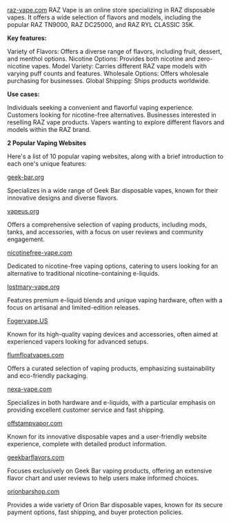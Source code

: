 ‌[raz-vape.com](https://www.raz-vape.com/)
RAZ Vape is an online store specializing in RAZ disposable vapes. It offers a wide selection of flavors and models, including the popular RAZ TN9000, RAZ DC25000, and RAZ RYL CLASSIC 35K.

**Key features:**

Variety of Flavors: Offers a diverse range of flavors, including fruit, dessert, and menthol options.
Nicotine Options: Provides both nicotine and zero-nicotine vapes.
Model Variety: Carries different RAZ vape models with varying puff counts and features.
Wholesale Options: Offers wholesale purchasing for businesses.
Global Shipping: Ships products worldwide.

**Use cases:**

Individuals seeking a convenient and flavorful vaping experience.
Customers looking for nicotine-free alternatives.
Businesses interested in reselling RAZ vape products.
Vapers wanting to explore different flavors and models within the RAZ brand.

**2 Popular Vaping Websites**

Here's a list of 10 popular vaping websites, along with a brief introduction to each one's unique features:

‌[geek-bar.org‌](https://www.geek-bar.org/)

‌Specializes in a wide range of Geek Bar disposable vapes, known for their innovative designs and diverse flavors.

‌[vapeus.org‌](https://www.vapeus.org/)

‌Offers a comprehensive selection of vaping products, including mods, tanks, and accessories, with a focus on user reviews and community engagement.

‌[nicotinefree-vape.com‌](https://www.nicotinefree-vape.com/)

‌Dedicated to nicotine-free vaping options, catering to users looking for an alternative to traditional nicotine-containing e-liquids.

‌[lostmary-vape.org‌](https://www.lostmary-vape.org/)

‌Features premium e-liquid blends and unique vaping hardware, often with a focus on artisanal and limited-edition releases.

‌[Fogervape.US‌](https://www.fogervape.us/)

‌Known for its high-quality vaping devices and accessories, often aimed at experienced vapers looking for advanced setups.

‌[flumfloatvapes.com‌](https://www.flumfloatvapes.com/)

‌Offers a curated selection of vaping products, emphasizing sustainability and eco-friendly packaging.

‌[nexa-vape.com‌](https://www.nexa-vape.com/)

‌Specializes in both hardware and e-liquids, with a particular emphasis on providing excellent customer service and fast shipping.

‌[offstampvapor.com‌](https://www.offstampvapor.com/)

‌Known for its innovative disposable vapes and a user-friendly website experience, complete with detailed product information.

‌[geekbarflavors.com‌](https://www.geekbarflavors.com/)

‌Focuses exclusively on Geek Bar vaping products, offering an extensive flavor chart and user reviews to help users make informed choices.

‌[orionbarshop.com](https://www.orionbarshop.com/)

‌Provides a wide variety of Orion Bar disposable vapes, known for its secure payment options, fast shipping, and buyer protection policies.
